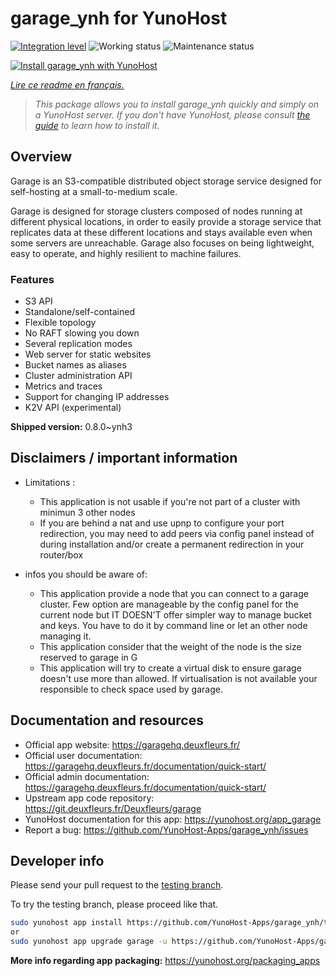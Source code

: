 <!--
N.B.: This README was automatically generated by https://github.com/YunoHost/apps/tree/master/tools/README-generator
It shall NOT be edited by hand.
-->

# garage_ynh for YunoHost

[![Integration level](https://dash.yunohost.org/integration/garage.svg)](https://dash.yunohost.org/appci/app/garage) ![Working status](https://ci-apps.yunohost.org/ci/badges/garage.status.svg) ![Maintenance status](https://ci-apps.yunohost.org/ci/badges/garage.maintain.svg)

[![Install garage_ynh with YunoHost](https://install-app.yunohost.org/install-with-yunohost.svg)](https://install-app.yunohost.org/?app=garage)

*[Lire ce readme en français.](./README_fr.md)*

> *This package allows you to install garage_ynh quickly and simply on a YunoHost server.
If you don't have YunoHost, please consult [the guide](https://yunohost.org/#/install) to learn how to install it.*

## Overview

Garage is an S3-compatible distributed object storage service designed for self-hosting at a small-to-medium scale.

Garage is designed for storage clusters composed of nodes running at different physical locations, in order to easily provide a storage service that replicates data at these different locations and stays available even when some servers are unreachable. Garage also focuses on being lightweight, easy to operate, and highly resilient to machine failures.

### Features

- S3 API
- Standalone/self-contained
- Flexible topology
- No RAFT slowing you down
- Several replication modes
- Web server for static websites
- Bucket names as aliases
- Cluster administration API
- Metrics and traces
- Support for changing IP addresses
- K2V API (experimental)


**Shipped version:** 0.8.0~ynh3
## Disclaimers / important information

* Limitations : 
    * This application is not usable if you're not part of a cluster with minimun 3 other nodes
    * If you are behind a nat and use upnp to configure your port redirection, you may need to add peers via config panel instead of during installation and/or create a permanent redirection in your router/box

* infos you should be aware of:
    * This application provide a node that you can connect to a garage cluster. Few option are manageable by the config panel for the current node but IT DOESN'T offer simpler way to manage bucket and keys. You have to do it by command line or let an other node managing it.
    * This application consider that the weight of the node is the size reserved to garage in G 
    * This application will try to create a virtual disk to ensure garage doesn't use more than allowed. If virtualisation is not available your responsible to check space used by garage.

## Documentation and resources

* Official app website: <https://garagehq.deuxfleurs.fr/>
* Official user documentation: <https://garagehq.deuxfleurs.fr/documentation/quick-start/>
* Official admin documentation: <https://garagehq.deuxfleurs.fr/documentation/quick-start/>
* Upstream app code repository: <https://git.deuxfleurs.fr/Deuxfleurs/garage>
* YunoHost documentation for this app: <https://yunohost.org/app_garage>
* Report a bug: <https://github.com/YunoHost-Apps/garage_ynh/issues>

## Developer info

Please send your pull request to the [testing branch](https://github.com/YunoHost-Apps/garage_ynh/tree/testing).

To try the testing branch, please proceed like that.

``` bash
sudo yunohost app install https://github.com/YunoHost-Apps/garage_ynh/tree/testing --debug
or
sudo yunohost app upgrade garage -u https://github.com/YunoHost-Apps/garage_ynh/tree/testing --debug
```

**More info regarding app packaging:** <https://yunohost.org/packaging_apps>
